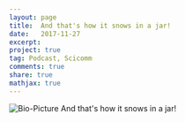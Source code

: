 ```yaml
---
layout: page
title:  And that's how it snows in a jar!
date:   2017-11-27
excerpt:
project: true
tag: Podcast, Scicomm
comments: true
share: true
mathjax: true
---
```


![Bio-Picture]({{site.url}}/images/Portrait-SS.jpg)
And that's how it snows in a jar!

